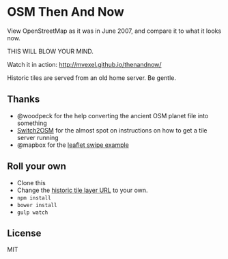 # OSM Then And Now

View OpenStreetMap as it was in June 2007, and compare it to what it looks now.

THIS WILL BLOW YOUR MIND.

Watch it in action: http://mvexel.github.io/thenandnow/

Historic tiles are served from an old home server. Be gentle.

## Thanks

* @woodpeck for the help converting the ancient OSM planet file into something
* [Switch2OSM](http://switch2osm.org/) for the almost spot on instructions on how to get a tile server running
* @mapbox for the [leaflet swipe example](https://www.mapbox.com/mapbox.js/example/v1.0.0/swipe-layers/)

## Roll your own

* Clone this
* Change the [historic tile layer URL](https://github.com/mvexel/thenandnow/blob/master/app/scripts/main.js#L23) to your own.
* `npm install`
* `bower install`
* `gulp watch`

## License

MIT
